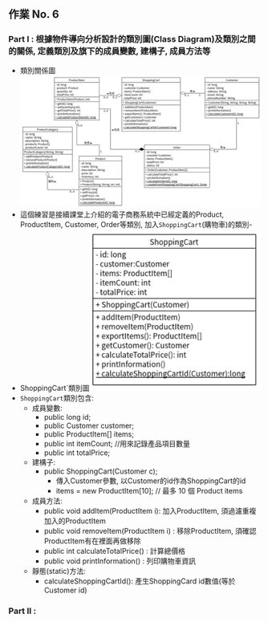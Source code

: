 ## 作業 No. 6

### Part I : 根據物件導向分析設計的類別圖(Class Diagram)及類別之間的關係, 定義類別及旗下的成員變數, 建構子, 成員方法等
   - 類別關係圖![類別關係圖](EC_update.png)
   - 這個練習是接續課堂上介紹的電子商務系統中已經定義的Product, ProductItem, Customer, Order等類別, 加入`ShoppingCart`(購物車)的類別-
   - ShoppingCart`類別圖![類別圖](shoppingCartClassDiagram.png)
   - `ShoppingCart`類別包含:
      - 成員變數: 
         - public long id;
	      - public Customer customer;
	      - public ProductItem[] items;
	      - public int itemCount; //用來記錄產品項目數量
	      - public int totalPrice;
      - 建構子:
         - public ShoppingCart(Customer c); 
            - 傳入Customer參數, 以Customer的id作為ShoppingCart的id
            - items = new ProductItem[10]; // 最多 10 個 Product items
      - 成員方法:
         - public void addItem(ProductItem i): 加入ProductItem, 須過濾重複加入的ProductItem
         - public void removeItem(ProductItem i) : 移除ProductItem, 須確認ProductItem有在裡面再做移除
         - public int calculateTotalPrice() : 計算總價格
         - public void printInformation() : 列印購物車資訊
      - 靜態(static)方法: 
         - calculateShoppingCartId(): 產生ShoppingCard id數值(等於Customer id)
	 
### Part II : 
         
